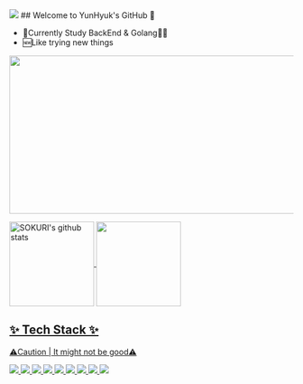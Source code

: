   <img src="https://capsule-render.vercel.app/api?type=Waving&color=gradient&height=200&section=header&text=YunHyuk%20GitHub&fontSize=70" />
## Welcome to YunHyuk's GitHub 👋


- 📖Currently Study BackEnd & Golang👨‍💻
- 🆕Like trying new things

<img src="https://user-images.githubusercontent.com/95832831/204823699-39eddc8c-1f16-4f6f-a2e2-8d4fffc9ee27.png" width="840" height="280"/>



<a href="https://github.com/leeyunhyuk"><img align="center" style="height:150px;" src="https://github-readme-stats.vercel.app/api?username=leeyunhyuk&show_icons=true&theme=nord&hide_border=true" alt="SOKURI's github stats" /> <a href="https://github.com/leeyunhyuk"><img align="center" style="height:150px;" src="https://github-readme-stats.vercel.app/api/top-langs/?username=leeyunhyuk&layout=compact&theme=nord&hide_border=true" />
  

  
## ✨ Tech Stack ✨
⚠️Caution | It might not be good⚠️
  
<img src="https://img.shields.io/badge/C++-00599C?style=flat-square&logo=Cplusplus&logoColor=white"/> <img src="https://img.shields.io/badge/C-A8B9CCC?style=flat-square&logo=C&logoColor=white"/> <img src="https://img.shields.io/badge/Golang-00ADD8?style=flat-square&logo=Go&logoColor=white"/> <img src="https://img.shields.io/badge/Vim-019733?style=flat-square&logo=Vim&logoColor=white"/> <img src="https://img.shields.io/badge/Git-F05032?style=flat-square&logo=Git&logoColor=white"/> <img src="https://img.shields.io/badge/CentOS-262577?style=flat-square&logo=CentOS&logoColor=white"/> <img src="https://img.shields.io/badge/Linux-F8C517?style=flat-square&logo=Linux&logoColor=white"/> <img src="https://img.shields.io/badge/NGINX-009639?style=flat-square&logo=NGINX&logoColor=white"/> <img src="https://img.shields.io/badge/MySQL-4479A1?style=flat-square&logo=MySQL&logoColor=white"/>


